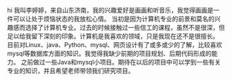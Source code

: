hi
我叫李婷婷，来自山东济南，我的兴趣爱好是画画和听音乐，我觉得画画是一件可以让处于烦恼状态的我放松心情。
当初是因为计算机专业的前景和莫名的兴趣感而选择了计算机专业。过去的时候接触过一些信工的课程，虽然不是很深，但足以给我留下深刻的印象。计算机是我喜欢的领域，只是我现在还不是很擅长。
目前对Linux、java、Python、mysql、网页设计有了或多或少的了解，比较喜欢mysql等数据库方面的知识。我觉得我缺少前期的项目规划、后期代码形成的能力。
之前做过一些Java和mysql小项目。期待在以后的项目中可以学到一些有关专业的知识，并且希望老师带领我们研究项目。
